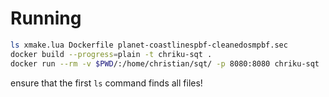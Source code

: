 # Running
```sh
ls xmake.lua Dockerfile planet-coastlinespbf-cleanedosmpbf.sec
docker build --progress=plain -t chriku-sqt .
docker run --rm -v $PWD/:/home/christian/sqt/ -p 8080:8080 chriku-sqt
```
ensure that the first `ls` command finds all files!